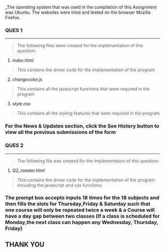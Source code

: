 _The operating system that was used in the compilation of this Assignment was Ubuntu.
The websites were tried and tested on the browser Mozilla Firefox.

### **QUES 1**
---
> The following files were created for the implementation of this question:
1. *index.html*
> This contains the driver code for the implementation of the program
2. *changecolor.js*
> This contains all the javascript functions that were required in the program
3. *style.css*
> This  contains all the styling features that were required in the program

### For the News & Updates section, click the See History button to view all the previous submissions of the form ###


### **QUES 2**
---
> The following file was created for the implementation of this question:
1. *Q2_roaster.html*
> This contains the driver code for the implementation of the program including the javascript and css functions.

### The prompt box accepts inputs 18 times for the 18 subjects and then fills the slots for Thursday,Friday & Saturday such that one course will only be repeated twice a week & a Course will have a day gap between two classes (If a class is scheduled for Monday,the next class can happen any Wednesday, Thursday, Friday) ###



## **THANK YOU**




